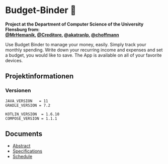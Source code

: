 # Budget-Binder :money_with_wings:
**Project at the Department of Computer Science of the University Flensburg from:** <br>
**[@MrHemanik](https://github.com/MrHemanik), [@Creditore](https://github.com/Creditore), [@akatranlp](https://github.com/akatranlp), [@choffmann](https://github.com/choffmann)**

Use Budget Binder to manage your money, easily. Simply track your monthly spending. Write down your recurring income and expenses and set a budget, you would like to save. The App is available on all of your favorite devices.

## Projektinformationen

### Versionen
```
JAVA_VERSION   = 11
GRADLE_VERSION = 7.2

KOTLIN_VERSION  = 1.6.10
COMPOSE_VERSION = 1.1.1
```
## Documents
- [Abstract](docs/Abstract.md)
- [Specifications](docs/Lastenheft.md)
- [Schedule](docs/Zeitplan.md)
